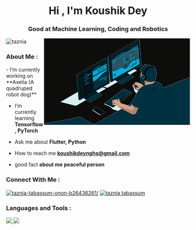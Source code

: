 <h1 align="center">Hi , I'm Koushik Dey </h1>
<h3 align="center">Good at Machine Learning, Coding and Robotics</h3>
<img align='right' src="https://raw.githubusercontent.com/Potential17/Potential17/master/user%20(2).gif" width="400">

 
<p align="left"> <img src="https://komarev.com/ghpvc/?username=taznia&label=Profile%20views&color=0e75b6&style=flat" alt="taznia" /> </p>
<h3 align="left">About Me :</h3>
-  I’m currently working on **Axelia (A quadruped robot dog)**

-  I’m currently learning **Tensorflow, PyTorch**

-  Ask me about **Flutter, Python**

-  How to reach me **koushikdeynghs@gmail.com**

- good fact **about me peaceful person**

<h3 align="left">Connect With Me :</h3>
<p align="left">
<a href="https://www.linkedin.com/in/koushik-dey-42247b253/" target="blank"><img align="center" src="https://raw.githubusercontent.com/rahuldkjain/github-profile-readme-generator/master/src/images/icons/Social/linked-in-alt.svg" alt="taznia-tabassum-onon-b26436261/" height="30" width="40" /></a>
<a href="https://www.facebook.com/profile.php?id=100081627991576&mibextid=ZbWKwL" target="blank"><img align="center" src="https://raw.githubusercontent.com/rahuldkjain/github-profile-readme-generator/master/src/images/icons/Social/facebook.svg" alt="taznia tabassum" height="30" width="40" /></a>


<h3 align="left">Languages and Tools :</h3>
<p align="left">
  <a href="https://skillicons.dev">
    <img src="https://skillicons.dev/icons?i=tensorflow,flutter,py,mysql,css" />
    <img src="https://skillicons.dev/icons?i=matlab,latex,html,dart,cpp" />
  </a>
</p>



